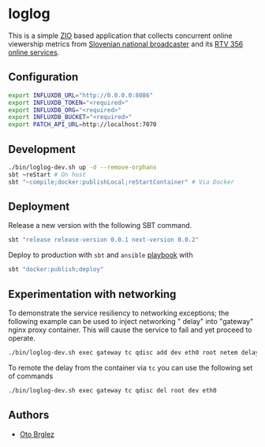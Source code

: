 # loglog

This is a simple [ZIO] based application that collects concurrent online viewership metrics
from [Slovenian national broadcaster][rtvslo] and its [RTV 356 online services][rtv-356].

## Configuration

```bash
export INFLUXDB_URL="http://0.0.0.0:8086"
export INFLUXDB_TOKEN="<required>"
export INFLUXDB_ORG="<required>"
export INFLUXDB_BUCKET="<required>"
export PATCH_API_URL=http://localhost:7070
```

## Development

```bash
./bin/loglog-dev.sh up -d --remove-orphans
sbt ~reStart # On host
sbt "~compile;docker:publishLocal;reStartContainer" # Via Docker
```

## Deployment

Release a new version with the following SBT command.

```bash
sbt "release release-version 0.0.1 next-version 0.0.2"
```

Deploy to production with `sbt` and `ansible` [playbook](playbooks/update-agents.yml) with

```bash
sbt "docker:publish;deploy"
```

## Experimentation with networking

To demonstrate the service resiliency to networking exceptions; the following example can be used to inject networking "
delay" into "gateway" nginx proxy container. This will cause the service to fail and yet proceed to operate.

```bash
./bin/loglog-dev.sh exec gateway tc qdisc add dev eth0 root netem delay 10s
```

To remote the delay from the container via `tc` you can use the following set of commands

```bash
./bin/loglog-dev.sh exec gateway tc qdisc del root dev eth0
```

## Authors

- [Oto Brglez](https://github.com/otobrglez)

[ZIO]: https://zio.dev

[rtvslo]: https://www.rtvslo.si

[rtv-356]: https://365.rtvslo.si
